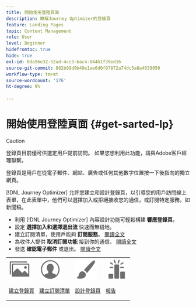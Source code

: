 ```yaml
---
title: 開始使用登陸頁面
description: 瞭解Journey Optimizer的登錄頁
feature: Landing Pages
topic: Content Management
role: User
level: Beginner
hidefromtoc: true
hide: true
exl-id: 0da96e32-52ad-4cc3-bac4-844b1f39ed16
source-git-commit: 882b99d9b49e1ae6d0f97872a74dc5a8a4639050
workflow-type: tm+mt
source-wordcount: '176'
ht-degree: 9%

---
```


# 開始使用登陸頁面 {#get-sarted-lp}

>[!CAUTION]
>
>登錄頁目前僅可供選定用戶提前訪問。 如果您想利用此功能，請與Adobe客戶經理聯繫。

登錄頁是用戶在從電子郵件、網站、廣告或任何其他數字位置按一下後指向的獨立網頁。

<!--The landing page is driven toward a business goal like joining a subscription list, buying products, get to know more, etc. If the user takes that desired action, the landing page has converted. Landing pages often contain online forms that are used by marketers to acquire new consumers or get to know better their existing customers and nurture them.-->

[!DNL Journey Optimizer] 允許您建立和設計登錄頁，以引導您的用戶訪問線上表單，在此表單中，他們可以選擇加入或拒絕接收您的通信，或訂閱特定服務，如新聞稿。

<!--Landing pages are online forms that are used by marketers to capture information on audiences, offer subscriptions to a service, display data and grow your database. These can also be used for acquiring or updating existing profiles.-->

<!--[!DNL Journey Optimizer] now allows you to:
* Easily build landing pages to make users subscribe to your communications.
* Enable your customers to opt-in or opt-out from your communications.
To move to RN-->

* 利用 [!DNL Journey Optimizer] 內容設計功能可輕鬆構建 **響應登錄頁**。
* 設定 **選擇加入和選擇退出流** 快速而無縫地。
* 建立訂閱清單，使用戶能夠 **訂閱服務**。 [閱讀全文](lp-use-cases.md#subscription-to-a-service)
* 為收件人提供 **取消訂閱功能** 接到你的通信。 [閱讀全文](lp-use-cases.md#opt-out)
* 發送 **確認電子郵件** 或退出。 [閱讀全文](lp-use-cases.md#send-confirmation-email)

<table>
<tr>
<td><img src="../assets/do-not-localize/icon_assets.svg" width="60px"><p><a href="create-lp.md">建立登錄頁</a></p></td>
<td><img src="../assets/do-not-localize/icon_personalization.svg" width="60px"><p><a href="subscription-list.md">建立訂閱清單</a></p></td>
<td><img src="../assets/do-not-localize/icon_design.svg" width="60px"><p><a href="design-lp.md">設計登錄頁</a></p></td>
<td><img src="../assets/do-not-localize/monitor.svg" width="60px"><p><a href="lp-report.md">報告</a></p></td>
</tr>
</table>

<!--

<td><img src="../assets/do-not-localize/icon_messages.svg" width="60px"><p><a href="lp-use-cases.md">Use cases</a></p></td>

-->
